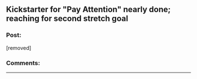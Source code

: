 ## Kickstarter for "Pay Attention" nearly done; reaching for second stretch goal

### Post:

[removed]

### Comments:

---

